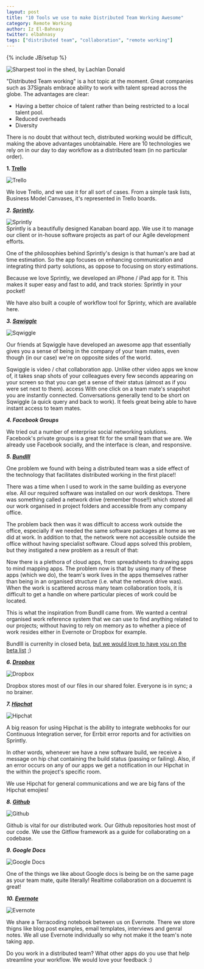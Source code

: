 ```yaml
---
layout: post
title: "10 Tools we use to make Distributed Team Working Awesome"
category: Remote Working
author: Iz El-Bahnasy
twitter: elbahnasy
tags: ["distributed team", "collaboration", "remote working"]
---
```

{% include JB/setup %}

![Sharpest tool in the shed, by Lachlan Donald](http://farm3.staticflickr.com/2851/9408028555_396725f058.jpg "tools")

"Distributed Team working" is a hot topic at the moment.  Great companies such as 37Signals embrace ability to work with talent spread across the globe.  The advantages are clear:

* Having a better choice of talent rather than being restricted to a local talent pool.
* Reduced overheads
* Diversity

There is no doubt that without tech, distributed working would be difficult, making the above advantages unobtainable.  Here are 10 technologies we rely on in our day to day workflow as a distributed team (in no particular order).

**1. [Trello](http://www.trello.com)**  

![Trello](https://encrypted-tbn0.gstatic.com/images?q=tbn:ANd9GcTvAbQ20erMIe-BxuTSzW5zziGQECvqXv_euCjyCoVadco5D3j7zw "Trello")  

We love Trello, and we use it for all sort of cases.  From a simple task lists, Business Model Canvases, it's represented in Trello boards.

***2. [Sprintly](http://www.sprint.ly).***  

![Sprintly](https://encrypted-tbn0.gstatic.com/images?q=tbn:ANd9GcS_tcBaLC6Exm8K8J803H-XCdnmXciIU880Bur6oZ0TdUwm1Ad9 "Sprintly")  
Sprintly is a beautifully designed Kanaban board app.  We use it to manage our client or in-house software projects as part of our Agile development efforts.

One of the philosophies behind Sprintly's design is that human's are bad at time estimation.  So the app focuses on enhancing communication and integrating third party solutions, as oppose to focusing on story estimations.

Because we love Sprintly, we developed an iPhone / iPad app for it. This makes it super easy and fast to add, and track stories: Sprintly in your pocket!

We have also built a couple of workflow tool for Sprinty, which are available here.

***3. [Sqwiggle](http://www.sqwiggle.com)***  

![Sqwiggle](https://encrypted-tbn0.gstatic.com/images?q=tbn:ANd9GcRediEZHDijK9FDBpzQfoX_GpQYl2gCZFKI5rqY_kJrBlqWWJfx "Sprintly")  

Our friends at Sqwiggle have developed an awesome app that essentially gives you a sense of being in the company of your team mates, even though (in our case) we're on opposite sides of the world.

Sqwiggle is video / chat collaboration app.  Unlike other video apps we know of, it takes snap shots of your colleagues every few seconds appearing on your screen so that you can get a sense of their status (almost as if you were set next to them).
access
With one click on a team mate's snapshot you are instantly connected.  Conversations generally tend to be short on Sqwiggle (a quick query and back to work).  It feels great being able to have instant access to team mates.

***4. Facebook Groups***  

We tried out a number of enterprise social networking solutions.  Facebook's private groups is a great fit for the small team that we are.  We already use Facebook socially, and the interface is clean, and responsive.

***5. [Bundlll](http://www.bundlll.com)***  

One problem we found with being a distributed team was a side effect of the technology that facilitates distributed working in the first place!!

There was a time when I used to work in the same building as everyone else.  All our required software was installed on our work desktops.  There was something called a network drive (remember those!!) which stored all our work organised in project folders and accessible from any company office.

The problem back then was it was difficult to access work outside the office, especially if we needed the same software packages at home as we did at work.  In addition to that, the network were not accessible outside the office without having specialist software. Cloud apps solved this problem, but they instigated a new problem as a result of that:

Now there is a plethora of cloud apps, from spreadsheets to drawing apps to mind mapping apps.  The problem now is that by using many of these apps (which we do), the team's work lives in the apps themselves rather than being in an organised structure (i.e. what the network drive was).  When the work is scattered across many team collaboration tools, it is difficult to get a handle on where particular pieces of work could be located.

This is what the inspiration from Bundll came from.  We wanted a central organised work reference system that we can use to find anything related to our projects; without having to rely on memory as to whether a piece of work resides either in Evernote or Dropbox for example.

Bundlll is currenlty in closed beta, [but we would love to have you on the beta list](http://www.bundlll.com) ;)  

***6. [Dropbox](http://www.dropbox.com)***  

![Dropbox](http://blogs.evergreen.edu/seedsandcircuits/files/2013/05/Dropbox-Art.jpg "Dropbox")

Dropbox stores most of our files in our shared foler.  Everyone is in sync; a no brainer.

***7. [Hipchat](https://www.hipchat.com)***  

![Hipchat](http://cdn.appstorm.net/windows.appstorm.net/files/2012/05/HipChat.png "Dropbox")  

A big reason for using Hipchat is the ability to integrate webhooks for our Continuous Integration server, for Errbit error reports and for activities on Sprintly.

In other words, whenever we have a new software build, we receive a message on hip chat containing the build status (passing or failing).  Also, if an error occurs on any of our apps we get a notification in our Hipchat in the within the project's specific room.

We use Hipchat for general communications and we are big fans of the Hipchat emojies!

***8. [Github](http://www.github.com)***  

![Github](https://si0.twimg.com/profile_images/651575553/twittergithub2.png "Github")  

Github is vital for our distributed work.  Our Github repositories host most of our code.  We use the Gitflow framework as a guide for collaborating on a codebase.

***9. Google Docs***  

![Google Docs](http://0.jsucdn.com/instructionaltech/files/2012/02/M-GoogleDocs.jpg?75f79a "Google Docs")

One of the things we like about Google docs is being be on the same page as your team mate, quite literally! Realtime collaboration on a docuemnt is great!

***10. [Evernote](http://www.evernote.com)***  

![Evernote](https://lh3.ggpht.com/si0cgkp2rkVX5JhhBYrtZ4cy2I1hZcrx8aiz-v8MjvPykfhT7-YAM2B8MNi0OCF9AQ=w300 "Evernote")  

We share a Terracoding notebook between us on Evernote.  There we store thigns like blog post examples, email templates, interviews and genral notes.  We all use Evernote individually so why not make it the team's note taking app.

Do you work in a distributed team? What other apps do you use that help streamline your workflow.  We would love your feedback :)
